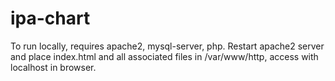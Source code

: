 ipa-chart
=========
To run locally, requires apache2, mysql-server, php.
Restart apache2 server and place index.html and all associated files in /var/www/http, access with localhost in browser. 
